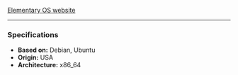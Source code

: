 [Elementary OS website](https://elementary.io/)

---

### Specifications
- **Based on:** Debian, Ubuntu
- **Origin:** USA
- **Architecture:** x86_64
